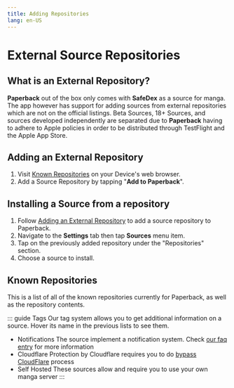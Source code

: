 ```yaml
---
title: Adding Repositories
lang: en-US
---
```


# External Source Repositories
## What is an External Repository?

**Paperback** out of the box only comes with **SafeDex** as a source for manga. The app however has support for adding sources from external repositories which are not on the official listings. Beta Sources, 18+ Sources, and sources developed independently are separated due to **Paperback** having to adhere to Apple policies in order to be distributed through TestFlight and the Apple App Store. 

## Adding an External Repository
1. Visit [Known Repositories](#known-repositories) on your Device's web browser.
1. Add a Source Repository by tapping "**Add to Paperback**".

## Installing a Source from a repository
1. Follow [Adding an External Repository](#adding-an-external-repository) to add a source repository to Paperback.
1. Navigate to the **Settings** tab then tap **Sources** menu item.
1. Tap on the previously added repository under the "Repositories" section.
1. Choose a source to install.

## Known Repositories
This is a list of all of the known repositories currently for Paperback, as well as the repository contents.

<div>
    <ExtensionsList
        url="https://paperback-ios.github.io/extensions-beta"
        name="Primary Sources"
        description="Officially maintained repository, contains a few major sources suited for most users" />
    <ExtensionsList 
        url="https://paperback-ios.github.io/h-extensions"
        name="H-Extensions"
        description="Official repository for 18+ sources. These also include redirector versions of the source, which allow you to view content even if it is blocked in your country, without a VPN" />
    <ExtensionsList 
        url="https://pogogo007.github.io/extensions-beta"
        name="MangaDex Unlocked"
        description="This source overwrites MangaDex and unlocks the full contents of the website. No content is filtered. May load faster" />
</div>

::: guide Tags
Our tag system allows you to get additional information on a source. Hover its name in the previous lists to see them.  

* <el-tag type="success" size="mini" effect="dark"> Notifications </el-tag> The source implement a notification system. Check <a href="/help/faq/#how-do-notifications-work">our faq entry</a> for more information
* <el-tag type="danger" size="mini" effect="dark"> Cloudflare </el-tag> Protection by Cloudflare requires you to do <a href="/help/faq/#bypass-cloudflare-protection">bypass CloudFlare</a> process
* <el-tag type="danger" size="mini" effect="dark"> Self Hosted </el-tag> These sources allow and require you to use your own manga server
:::